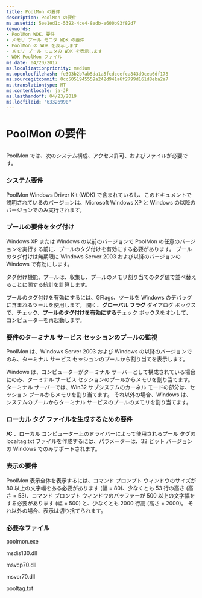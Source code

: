 ```yaml
---
title: PoolMon の要件
description: PoolMon の要件
ms.assetid: 5ee1ed1c-5392-4ce4-8edb-e600b93f82d7
keywords:
- PoolMon WDK、要件
- メモリ プール モニタ WDK の要件
- PoolMon の WDK を表示します
- メモリ プール モニタの WDK を表示します
- WDK PoolMon ファイル
ms.date: 04/20/2017
ms.localizationpriority: medium
ms.openlocfilehash: fe393b2b7ab5da1a5fcdceefca843d9cea6df178
ms.sourcegitcommit: 0cc5051945559a242d941a6f2799d161d8eba2a7
ms.translationtype: MT
ms.contentlocale: ja-JP
ms.lasthandoff: 04/23/2019
ms.locfileid: "63326990"
---
```

# <a name="poolmon-requirements"></a>PoolMon の要件


## <span id="ddk_poolmon_requirements_tools"></span><span id="DDK_POOLMON_REQUIREMENTS_TOOLS"></span>


PoolMon では、次のシステム構成、アクセス許可、およびファイルが必要です。

### <a name="span-idsystemrequirementsspanspan-idsystemrequirementsspanspan-idsystemrequirementsspansystem-requirements"></a><span id="System_Requirements"></span><span id="system_requirements"></span><span id="SYSTEM_REQUIREMENTS"></span>システム要件

PoolMon Windows Driver Kit (WDK) で含まれているし、このドキュメントで説明されているのバージョンは、Microsoft Windows XP と Windows の以降のバージョンでのみ実行されます。

### <a name="span-idpooltaggingrequirementspanspan-idpooltaggingrequirementspanspan-idpooltaggingrequirementspanpool-tagging-requirement"></a><span id="Pool_Tagging_Requirement"></span><span id="pool_tagging_requirement"></span><span id="POOL_TAGGING_REQUIREMENT"></span>プールの要件をタグ付け

Windows XP または Windows の以前のバージョンで PoolMon の任意のバージョンを実行する前に、プールのタグ付けを有効にする必要があります。 プールのタグ付けは無期限に Windows Server 2003 および以降のバージョンの Windows で有効にします。

タグ付け機能、プールは、収集し、プールのメモリ割り当てのタグ値で並べ替えることに関する統計を計算します。

プールのタグ付けを有効にするには、GFlags、ツールを Windows のデバッグに含まれるツールを使用します。 開く、**グローバル フラグ** ダイアログ ボックスで、チェック、**プールのタグ付けを有効にする**チェック ボックスをオンして、コンピューターを再起動します。

### <a name="span-idrequirementsforterminalservicessessionpoolmonitoringspanspan-idrequirementsforterminalservicessessionpoolmonitoringspanspan-idrequirementsforterminalservicessessionpoolmonitoringspanrequirements-for-terminal-services-session-pool-monitoring"></a><span id="Requirements_for_Terminal_Services_Session_Pool_Monitoring"></span><span id="requirements_for_terminal_services_session_pool_monitoring"></span><span id="REQUIREMENTS_FOR_TERMINAL_SERVICES_SESSION_POOL_MONITORING"></span>要件のターミナル サービス セッションのプールの監視

PoolMon は、Windows Server 2003 および Windows の以降のバージョンでのみ、ターミナル サービス セッションのプールから割り当てを表示します。

Windows は、コンピューターがターミナル サーバーとして構成されている場合にのみ、ターミナル サービス セッションのプールからメモリを割り当てます。 ターミナル サーバーでは、Win32 サブシステムのカーネル モードの部分は、セッション プールからメモリを割り当てます。 それ以外の場合、Windows は、システムのプールからターミナル サービスのプールのメモリを割り当てます。

### <a name="span-idrequirementsforgeneratingalocaltagfilespanspan-idrequirementsforgeneratingalocaltagfilespanspan-idrequirementsforgeneratingalocaltagfilespanrequirements-for-generating-a-local-tag-file"></a><span id="Requirements_for_Generating_a_Local_Tag_File"></span><span id="requirements_for_generating_a_local_tag_file"></span><span id="REQUIREMENTS_FOR_GENERATING_A_LOCAL_TAG_FILE"></span>ローカル タグ ファイルを生成するための要件

**/C** 、ローカル コンピューター上のドライバーによって使用されるプール タグの localtag.txt ファイルを作成するには、パラメーターは、32 ビット バージョンの Windows でのみサポートされます。

### <a name="span-iddisplayrequirementsspanspan-iddisplayrequirementsspanspan-iddisplayrequirementsspandisplay-requirements"></a><span id="Display_Requirements"></span><span id="display_requirements"></span><span id="DISPLAY_REQUIREMENTS"></span>表示の要件

PoolMon 表示全体を表示するには、コマンド プロンプト ウィンドウのサイズが 80 以上の文字幅をある必要があります (幅 = 80)、少なくとも 53 行の高さ (高さ = 53)、コマンド プロンプト ウィンドウのバッファーが 500 以上の文字幅をする必要があります (幅 = 500) と、少なくとも 2000 行高 (高さ = 2000)。 それ以外の場合、表示は切り捨てられます。

### <a name="span-idrequiredfilesspanspan-idrequiredfilesspanspan-idrequiredfilesspanrequired-files"></a><span id="Required_Files"></span><span id="required_files"></span><span id="REQUIRED_FILES"></span>必要なファイル

poolmon.exe

msdis130.dll

msvcp70.dll

msvcr70.dll

pooltag.txt

 

 





